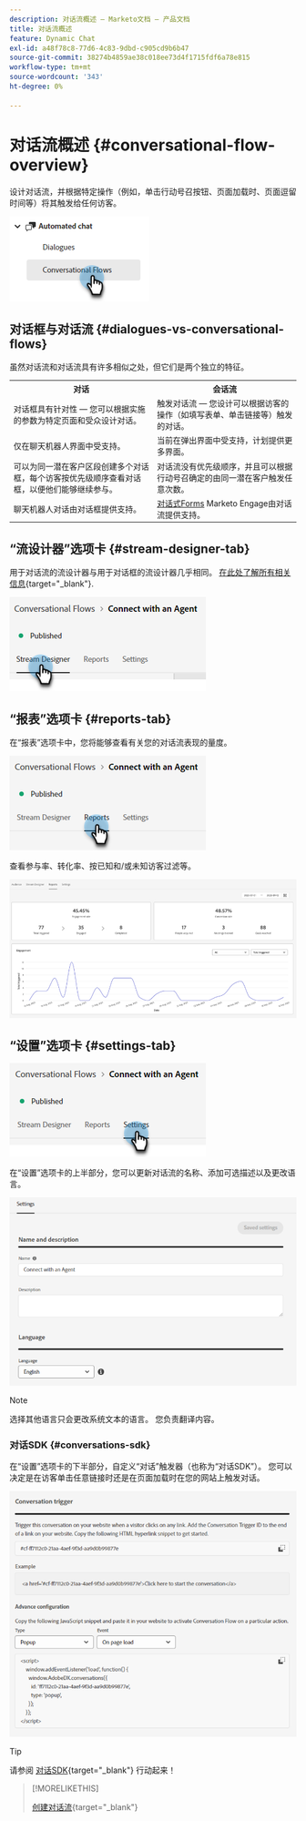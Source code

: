 ```yaml
---
description: 对话流概述 — Marketo文档 — 产品文档
title: 对话流概述
feature: Dynamic Chat
exl-id: a48f78c8-77d6-4c83-9dbd-c905cd9b6b47
source-git-commit: 38274b4859ae38c018ee73d4f1715fdf6a78e815
workflow-type: tm+mt
source-wordcount: '343'
ht-degree: 0%

---
```


# 对话流概述 {#conversational-flow-overview}

设计对话流，并根据特定操作（例如，单击行动号召按钮、页面加载时、页面逗留时间等）将其触发给任何访客。

![](assets/conversational-flow-overview-1.png)

## 对话框与对话流 {#dialogues-vs-conversational-flows}

虽然对话流和对话流具有许多相似之处，但它们是两个独立的特征。

<table> 
 <tbody> 
  <tr> 
   <th style="width:50%">对话</th> 
   <th style="width:50%">会话流</th>
  </tr> 
  <tr> 
   <td>对话框具有针对性 — 您可以根据实施的参数为特定页面和受众设计对话。</td> 
   <td>触发对话流 — 您设计可以根据访客的操作（如填写表单、单击链接等）触发的对话。</td>
  </tr>
   <tr> 
   <td>仅在聊天机器人界面中受支持。</td> 
   <td>当前在弹出界面中受支持，计划提供更多界面。</td>
  </tr>
  </tr>
   <tr> 
   <td>可以为同一潜在客户区段创建多个对话框，每个访客按优先级顺序查看对话框，以便他们能够继续参与。</td> 
   <td>对话流没有优先级顺序，并且可以根据行动号召确定的由同一潜在客户触发任意次数。</td>
  </tr>
  <tr>
   <td>聊天机器人对话由对话框提供支持。</td>
   <td><a href="/help/marketo/product-docs/demand-generation/dynamic-chat/automated-chat/conversational-flow-settings-for-marketo-engage-forms.md" target="_blank">对话式Forms</a> Marketo Engage由对话流提供支持。</td>
  </tr>
 </tbody> 
</table>

## “流设计器”选项卡 {#stream-designer-tab}

用于对话流的流设计器与用于对话框的流设计器几乎相同。 [在此处了解所有相关信息](/help/marketo/product-docs/demand-generation/dynamic-chat/automated-chat/stream-designer.md){target="_blank"}.

![](assets/conversational-flow-overview-2.png)

## “报表”选项卡 {#reports-tab}

在“报表”选项卡中，您将能够查看有关您的对话流表现的量度。

![](assets/conversational-flow-overview-3.png)

查看参与率、转化率、按已知和/或未知访客过滤等。

![](assets/conversational-flow-overview-4.png)

## “设置”选项卡 {#settings-tab}

![](assets/conversational-flow-overview-5.png)

在“设置”选项卡的上半部分，您可以更新对话流的名称、添加可选描述以及更改语言。

![](assets/conversational-flow-overview-6.png)

>[!NOTE]
>
>选择其他语言只会更改系统文本的语言。 您负责翻译内容。

### 对话SDK {#conversations-sdk}

在“设置”选项卡的下半部分，自定义“对话”触发器（也称为“对话SDK”）。 您可以决定是在访客单击任意链接时还是在页面加载时在您的网站上触发对话。

![](assets/conversational-flow-overview-7.png)

>[!TIP]
>
>请参阅 [对话SDK](https://experienceleague.adobe.com/tools/marketo-dynamic-chatbot/conversations-sdk/){target="_blank"} 行动起来！

>[!MORELIKETHIS]
>
>[创建对话流](/help/marketo/product-docs/demand-generation/dynamic-chat/automated-chat/create-a-conversational-flow.md){target="_blank"}
